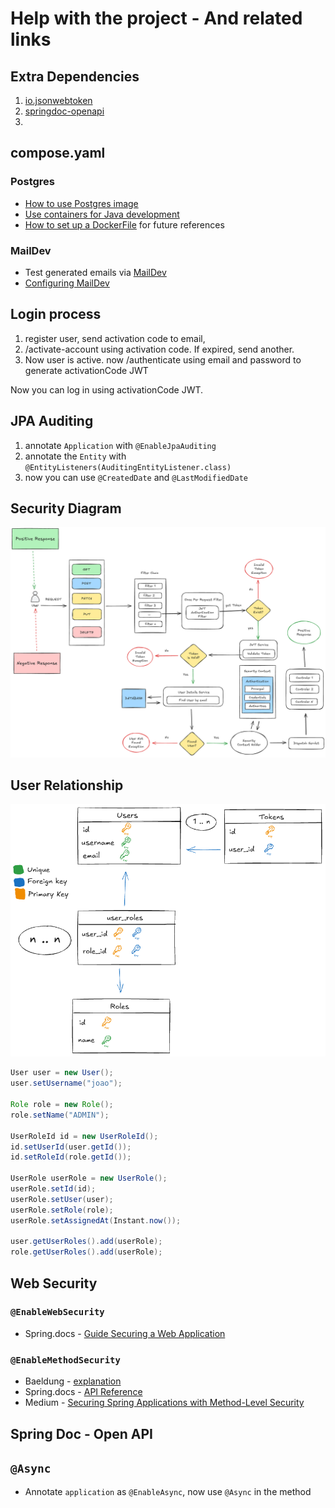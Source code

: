 # Help with the project - And related links

## Extra Dependencies

1. [io.jsonwebtoken](https://github.com/jwtk/jjwt?tab=readme-ov-file#maven)
2. [springdoc-openapi](https://springdoc.org/#getting-started)
3.

## compose.yaml

### Postgres

- [How to use Postgres image](https://docs.docker.com/guides/java/develop/#dockerfile-for-development)
- [Use containers for Java development](https://docs.docker.com/guides/java/develop/)
- [How to set up a DockerFile](https://docs.docker.com/guides/java/develop/#dockerfile-for-development) for future references

### MailDev

- Test generated emails via [MailDev](https://github.com/maildev/maildev)
- [Configuring MailDev](https://github.com/maildev/maildev?tab=readme-ov-file#configure-your-project)

## Login process

1. register user, send activation code to email,
2. /activate-account using activation code. If expired, send another.
3. Now user is active. now /authenticate using email and password to generate activationCode JWT

Now you can log in using activationCode JWT.

## JPA Auditing

1. annotate `Application` with `@EnableJpaAuditing`
2. annotate the `Entity` with `@EntityListeners(AuditingEntityListener.class)`
3. now you can use `@CreatedDate` and `@LastModifiedDate`

## Security Diagram

![Security Diagram](diagrams/Security.png)

## User Relationship

![User Relationship](diagrams/Database.png)

```java
User user = new User();
user.setUsername("joao");

Role role = new Role();
role.setName("ADMIN");

UserRoleId id = new UserRoleId();
id.setUserId(user.getId());
id.setRoleId(role.getId());

UserRole userRole = new UserRole();
userRole.setId(id);
userRole.setUser(user);
userRole.setRole(role);
userRole.setAssignedAt(Instant.now());

user.getUserRoles().add(userRole);
role.getUserRoles().add(userRole);
```

## Web Security

### `@EnableWebSecurity`

- Spring.docs - [Guide Securing a Web Application](https://spring.io/guides/gs/securing-web#initial)

### `@EnableMethodSecurity`

- Baeldung - [explanation](https://www.baeldung.com/spring-enablemethodsecurity)
- Spring.docs - [API Reference](https://docs.spring.io/spring-security/reference/servlet/authorization/method-security.html)
- Medium - [Securing Spring Applications with Method-Level Security](https://medium.com/@punnapavankumar9/securing-spring-applications-with-method-level-security-5fb70811179e)

## Spring Doc - Open API

## `@Async`

- Annotate `application` as `@EnableAsync`, now use `@Async` in the method
